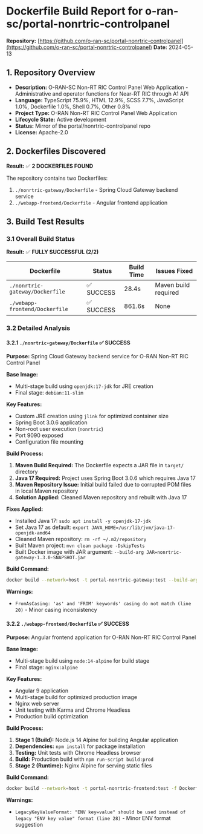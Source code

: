 # Dockerfile Build Report for o-ran-sc/portal-nonrtric-controlpanel

**Repository:** [https://github.com/o-ran-sc/portal-nonrtric-controlpanel](https://github.com/o-ran-sc/portal-nonrtric-controlpanel)
**Date:** 2024-05-13

## 1. Repository Overview
- **Description:** O-RAN-SC Non-RT RIC Control Panel Web Application - Administrative and operator functions for Near-RT RIC through A1 API
- **Language:** TypeScript 75.9%, HTML 12.9%, SCSS 7.7%, JavaScript 1.0%, Dockerfile 1.0%, Shell 0.7%, Other 0.8%
- **Project Type:** O-RAN Non-RT RIC Control Panel Web Application
- **Lifecycle State:** Active development
- **Status:** Mirror of the portal/nonrtric-controlpanel repo
- **License:** Apache-2.0

## 2. Dockerfiles Discovered
**Result:** ✅ **2 DOCKERFILES FOUND**

The repository contains two Dockerfiles:
1. `./nonrtric-gateway/Dockerfile` - Spring Cloud Gateway backend service
2. `./webapp-frontend/Dockerfile` - Angular frontend application

## 3. Build Test Results

### 3.1 Overall Build Status
**Result:** ✅ **FULLY SUCCESSFUL (2/2)**

| Dockerfile | Status | Build Time | Issues Fixed |
|------------|--------|------------|--------------|
| `./nonrtric-gateway/Dockerfile` | ✅ SUCCESS | 28.4s | Maven build required |
| `./webapp-frontend/Dockerfile` | ✅ SUCCESS | 861.6s | None |

### 3.2 Detailed Analysis

#### 3.2.1 `./nonrtric-gateway/Dockerfile` ✅ SUCCESS

**Purpose:** Spring Cloud Gateway backend service for O-RAN Non-RT RIC Control Panel

**Base Image:** 
- Multi-stage build using `openjdk:17-jdk` for JRE creation
- Final stage: `debian:11-slim`

**Key Features:**
- Custom JRE creation using `jlink` for optimized container size
- Spring Boot 3.0.6 application
- Non-root user execution (`nonrtric`)
- Port 9090 exposed
- Configuration file mounting

**Build Process:**
1. **Maven Build Required:** The Dockerfile expects a JAR file in `target/` directory
2. **Java 17 Required:** Project uses Spring Boot 3.0.6 which requires Java 17
3. **Maven Repository Issue:** Initial build failed due to corrupted POM files in local Maven repository
4. **Solution Applied:** Cleaned Maven repository and rebuilt with Java 17

**Fixes Applied:**
- Installed Java 17: `sudo apt install -y openjdk-17-jdk`
- Set Java 17 as default: `export JAVA_HOME=/usr/lib/jvm/java-17-openjdk-amd64`
- Cleaned Maven repository: `rm -rf ~/.m2/repository`
- Built Maven project: `mvn clean package -DskipTests`
- Built Docker image with JAR argument: `--build-arg JAR=nonrtric-gateway-1.3.0-SNAPSHOT.jar`

**Build Command:**
```bash
docker build --network=host -t portal-nonrtric-gateway:test --build-arg JAR=nonrtric-gateway-1.3.0-SNAPSHOT.jar -f Dockerfile .
```

**Warnings:**
- `FromAsCasing: 'as' and 'FROM' keywords' casing do not match (line 20)` - Minor casing inconsistency

#### 3.2.2 `./webapp-frontend/Dockerfile` ✅ SUCCESS

**Purpose:** Angular frontend application for O-RAN Non-RT RIC Control Panel

**Base Image:** 
- Multi-stage build using `node:14-alpine` for build stage
- Final stage: `nginx:alpine`

**Key Features:**
- Angular 9 application
- Multi-stage build for optimized production image
- Nginx web server
- Unit testing with Karma and Chrome Headless
- Production build optimization

**Build Process:**
1. **Stage 1 (Build):** Node.js 14 Alpine for building Angular application
2. **Dependencies:** `npm install` for package installation
3. **Testing:** Unit tests with Chrome Headless browser
4. **Build:** Production build with `npm run-script build:prod`
5. **Stage 2 (Runtime):** Nginx Alpine for serving static files

**Build Command:**
```bash
docker build --network=host -t portal-nonrtric-frontend:test -f Dockerfile .
```

**Warnings:**
- `LegacyKeyValueFormat: "ENV key=value" should be used instead of legacy "ENV key value" format (line 28)` - Minor ENV format suggestion
